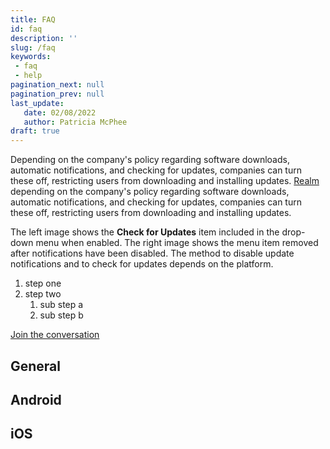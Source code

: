 ```yaml
---
title: FAQ
id: faq
description: ''
slug: /faq 
keywords: 
 - faq
 - help
pagination_next: null
pagination_prev: null
last_update: 
   date: 02/08/2022
   author: Patricia McPhee
draft: true
---
```


<!-- Secure Workforce community link -->
[1]: https://support.beyondidentity.com/hc/en-us/community/topics "Beyond Identity Secure Workforce community where you can ask questions or join an existing conversation."

Depending on the company's policy regarding software downloads, automatic notifications, and checking for updates, companies can turn these off, restricting users from downloading and installing updates. <a href="#" data-tooltip="A realm is a unique administrative domain within a tenant. Each realm contains a unique set of Directory, Policy, Event, Application, and Branding objects.">Realm</a> depending on the company's policy regarding software downloads, automatic notifications, and checking for updates, companies can turn these off, restricting users from downloading and installing updates.

The left image shows the **Check for Updates** item included in the drop-down menu when enabled. The right image shows the menu item removed after notifications have been disabled. The method to disable update notifications and to check for updates depends on the platform.

1. step one
2. step two
   1. sub step a
   2. sub step b



[Join the conversation][1]

## General

## Android

## iOS

